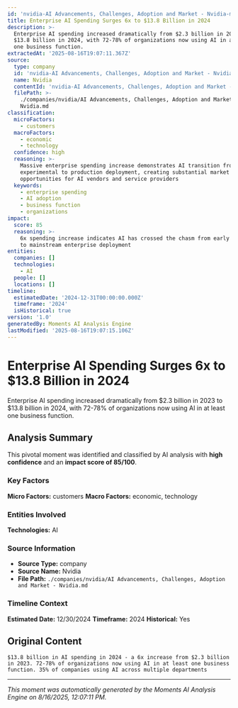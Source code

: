 ```yaml
---
id: 'nvidia-AI Advancements, Challenges, Adoption and Market - Nvidia-moment-3'
title: Enterprise AI Spending Surges 6x to $13.8 Billion in 2024
description: >-
  Enterprise AI spending increased dramatically from $2.3 billion in 2023 to
  $13.8 billion in 2024, with 72-78% of organizations now using AI in at least
  one business function.
extractedAt: '2025-08-16T19:07:11.367Z'
source:
  type: company
  id: 'nvidia-AI Advancements, Challenges, Adoption and Market - Nvidia'
  name: Nvidia
  contentId: 'nvidia-AI Advancements, Challenges, Adoption and Market - Nvidia'
  filePath: >-
    ./companies/nvidia/AI Advancements, Challenges, Adoption and Market -
    Nvidia.md
classification:
  microFactors:
    - customers
  macroFactors:
    - economic
    - technology
  confidence: high
  reasoning: >-
    Massive enterprise spending increase demonstrates AI transition from
    experimental to production deployment, creating substantial market
    opportunities for AI vendors and service providers
  keywords:
    - enterprise spending
    - AI adoption
    - business function
    - organizations
impact:
  score: 85
  reasoning: >-
    6x spending increase indicates AI has crossed the chasm from early adopters
    to mainstream enterprise deployment
entities:
  companies: []
  technologies:
    - AI
  people: []
  locations: []
timeline:
  estimatedDate: '2024-12-31T00:00:00.000Z'
  timeframe: '2024'
  isHistorical: true
version: '1.0'
generatedBy: Moments AI Analysis Engine
lastModified: '2025-08-16T19:07:15.106Z'
---
```

# Enterprise AI Spending Surges 6x to $13.8 Billion in 2024

Enterprise AI spending increased dramatically from $2.3 billion in 2023 to $13.8 billion in 2024, with 72-78% of organizations now using AI in at least one business function.

## Analysis Summary

This pivotal moment was identified and classified by AI analysis with **high confidence** and an **impact score of 85/100**.

### Key Factors

**Micro Factors:** customers
**Macro Factors:** economic, technology

### Entities Involved


**Technologies:** AI



### Source Information

- **Source Type:** company
- **Source Name:** Nvidia
- **File Path:** `./companies/nvidia/AI Advancements, Challenges, Adoption and Market - Nvidia.md`

### Timeline Context

**Estimated Date:** 12/30/2024
**Timeframe:** 2024
**Historical:** Yes

## Original Content

```
$13.8 billion in AI spending in 2024 - a 6x increase from $2.3 billion in 2023. 72-78% of organizations now using AI in at least one business function. 35% of companies using AI across multiple departments
```

---

*This moment was automatically generated by the Moments AI Analysis Engine on 8/16/2025, 12:07:11 PM.*
